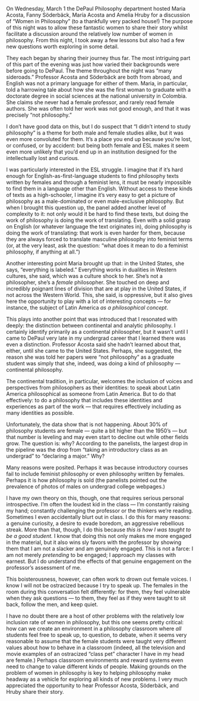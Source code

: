 
On Wednesday, March 1 the DePaul Philosophy department hosted Maria Acosta, Fanny Söderbäck, María Acosta and Amelia Hruby for a discussion of “Women in Philosophy” (to a thankfully very packed house!) The purpose of this night was to allow these fantastic women to share their story whilst facilitate a discussion around the relatively low number of women in philosophy.  From this night, I took away a few lessons but also had a few new questions worth exploring in some detail.

They each began by sharing their journey thus far. The most intriguing part of this part of the evening was just how varied their backgrounds were before going to DePaul. The theme throughout the night was “many sideroads.” Professor Acosta and Söderbäck are both from abroad, and English was not a primary language for either of them. Maria, in particular, told a harrowing tale about how she was the first woman to graduate with a doctorate degree in social sciences at the national university in Colombia. She claims she never had a female professor, and rarely read female authors. She was often told her work was not good enough, and that it was precisely “not philosophy.”  

I don’t have good data on this, but I do suspect that “I didn’t intend to study philosophy” is a theme for both male and female studies alike, but it was even more convoluted for them. It’s a place you end up because you’re lost, or confused, or by accident: but being both female and ESL makes it seem even more unlikely that you’d end up in an institution designed for the intellectually lost and curious.

I was particularly interested in the ESL struggle. I imagine that if it’s hard enough for English-as-first-language students to find philosophy texts written by females and through a feminist lens, it must be nearly impossible to find them in a language other than English. Without access to these kinds of texts as a high-schooler, I imagine it’s very easy to get a picture of philosophy as a male-dominated or even male-exclusive philosophy. But when I brought this question up, the panel added another level of complexity to it: not only would it be hard to find these texts, but doing the work of philosophy is doing the work of translating. Even with a solid grasp on English (or whatever language the text originates in), doing philosophy is doing the work of translating: that work is even harder for them, because they are always forced to translate masculine philosophy into feminist terms (or, at the very least, ask the question: “what does it mean to do a feminist philosophy, if anything at all.”) 

Another interesting point Maria brought up that: in the United States, she says, “everything is labeled.” Everything works in dualities in Western cultures, she said, which was a culture shock to her. She’s not a philosopher, she’s a _female_ philosopher. She touched on deep and incredibly poignant lines of division that are at play in the United States, if not across the Western World. This, she said, is oppressive, but it also gives here the opportunity to play with a lot of interesting concepts — for instance, the subject of Latin America _as a philosophical concept_. 

This plays into another point that was introduced that I resonated with deeply: the distinction between continental and analytic philosophy. I certainly identify primarily as a continental philosopher, but it wasn’t until I came to DePaul very late in my undergrad career that I learned there was even a distinction. Professor Acosta said she hadn’t learned about that, either, until she came to the United States. Perhaps, she suggested, the reason she was told her papers were “not philosophy” as a graduate student was simply that she, indeed, was doing a kind of philosophy — continental philosophy. 

The continental tradition, in particular, welcomes the inclusion of voices and perspectives from philosophers as their identities: to speak about Latin America philosophical as someone from Latin America. But to do that effectively: to do a philosophy that includes these identities and experiences as part of the work — that requires effectively including as many identities as possible. 

Unfortunately, the data show that is not happening. About 30% of philosophy students are female — quite a bit higher than the 1950’s — but that number is leveling and may even start to decline out while other fields grow. The question is: why? According to the panelists, the largest drop in the pipeline was the drop from “taking an introductory class as an undergrad” to “declaring a major.” Why?

Many reasons were posited. Perhaps it was because introductory courses fail to include feminist philosophy or even philosophy written by females. Perhaps it is how philosophy is sold (the panelists pointed out the prevalence of photos of males on undergrad college webpages.)

I have my own theory on this, though, one that requires serious personal introspective. I’m often the loudest kid in the class — I’m constantly raising my hand; constantly challenging the professor or the thinkers we’re reading. Sometimes I even accidentally blurt out in class. I do this for many reasons: a genuine curiosity, a desire to evade boredom, an aggressive rebellious streak. More than that, though, I do this because _this is how I was taught to be a good student._ I know that doing this not only makes me more engaged in the material, but it also wins sly favors with the professor by showing them that I am not a slacker and am genuinely engaged. This is not a farce: I am not merely _pretending_ to be engaged; I approach my classes with earnest. But I do understand the effects of that genuine engagement on the professor’s assessment of me.

This boisterousness, however, can often work to drown out female voices. I know I will not be ostracized because I try to speak up. The females in the room during this conversation felt differently: for them, they feel vulnerable when they ask questions — to them, they feel as if they were taught to sit back, follow the men, and keep quiet. 

I have no doubt there are a host of other problems with the relatively low inclusion rate of women in philosophy, but this one seems pretty critical: how can we create an environment in a philosophy classroom where _all_ students feel free to speak up, to question, to debate, when it seems very reasonable to assume that the female students were taught very different values about how to behave in a classroom (indeed, all the television and movie examples of an ostracized “class pet” character I have in my head are female.) Perhaps classroom environments and reward systems even need to change to value different kinds of people. Making grounds on the problem of women in philosophy is key to helping philosophy make headway as a vehicle for exploring all kinds of new problems. I very much appreciated the opportunity to hear Professor Acosta, Söderbäck, and Hruby share their story.